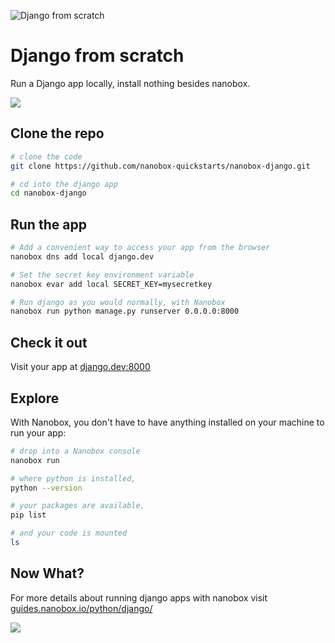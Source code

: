 ![Django from scratch](https://guides.nanobox.io/assets/quickstart-icons/django.png)

# Django from scratch

Run a Django app locally, install nothing besides nanobox. 

<a href="https://nanobox.io/download"><img src="https://guides.nanobox.io/assets/quickstart-icons/download.png" /></a>


## Clone the repo

```bash
# clone the code
git clone https://github.com/nanobox-quickstarts/nanobox-django.git

# cd into the django app
cd nanobox-django
```

## Run the app

```bash
# Add a convenient way to access your app from the browser
nanobox dns add local django.dev

# Set the secret key environment variable
nanobox evar add local SECRET_KEY=mysecretkey

# Run django as you would normally, with Nanobox
nanobox run python manage.py runserver 0.0.0.0:8000
```

## Check it out

Visit your app at <a href="http://django.dev:8000" target="\_blank">django.dev:8000</a>

## Explore

With Nanobox, you don't have to have anything installed on your machine to run your app:

```bash
# drop into a Nanobox console
nanobox run

# where python is installed,
python --version

# your packages are available,
pip list

# and your code is mounted
ls
```

## Now What?
For more details about running django apps with nanobox visit [guides.nanobox.io/python/django/](https://guides.nanobox.io/python/django/)

<a href="https://nanobox.io"><img src="https://guides.nanobox.io/assets/quickstart-icons/footer.png" /></a>
